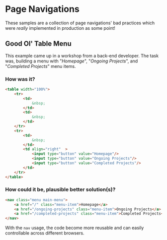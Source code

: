 # Page Navigations
These samples are a collection of page navigations' bad practices which were _really_ implemented in production as some point!

## Good Ol' Table Menu
This example came up in a workshop from a back-end developer. The task was, building a menu with "_Homepage_", "_Ongoing Projects_", and "_Completed Projects_" menu items.

### How was it?
```html
<table width="100%">
	<tr>
		<td>
        	&nbsp;
        </td>
        <td>
        	&nbsp;
        </td>
	</tr>
    <tr>
    	<td>
        	&nbsp;
        </td>
        <td align="right"  >
        	<input type="button" value="Homepage"/>
            <input type="button" value="Ongoing Projects"/>
            <input type="button" value="Completed Projects"/>
		</td>
	</tr>
</table>
```

### How could it be, plausible better solution(s)? 
```html
<nav class="menu main-menu">
	<a href="/" class="menu-item">Homepage</a>
    <a href="/ongoing-projects" class="menu-item">Ongoing Projects</a>
    <a href="/completed-projects" class="menu-item">Completed Projects</a>
</nav>
```
With the `nav` usage, the code become more reusable and can easily controllable across different browsers.